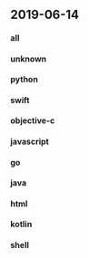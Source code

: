 ## 2019-06-14

#### all

#### unknown

#### python

#### swift

#### objective-c

#### javascript

#### go

#### java

#### html

#### kotlin

#### shell
